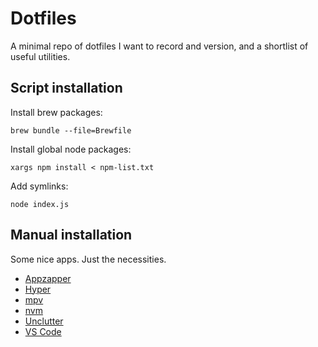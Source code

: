 # Dotfiles

A minimal repo of dotfiles I want to record and version, and a shortlist of useful utilities.

## Script installation

Install brew packages:

```shell
brew bundle --file=Brewfile
```

Install global node packages:

```shell
xargs npm install < npm-list.txt
```

Add symlinks:

```shell
node index.js
```

## Manual installation

Some nice apps. Just the necessities.

- [Appzapper](https://www.appzapper.com/)
- [Hyper](https://hyper.is/)
- [mpv](https://mpv.io/installation/)
- [nvm](https://github.com/nvm-sh/nvm)
- [Unclutter](https://unclutterapp.com/)
- [VS Code](https://code.visualstudio.com/)
